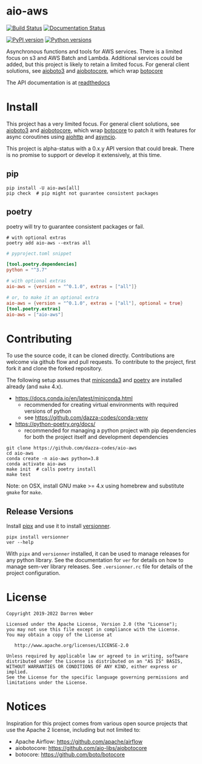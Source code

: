 # aio-aws

[![Build Status](https://github.com/dazza-codes/aio-aws/actions/workflows/python-test.yml/badge.svg)](https://github.com/dazza-codes/aio-aws/actions/workflows/python-test.yml)
[![Documentation Status](https://readthedocs.org/projects/aio-aws/badge/?version=latest)](https://aio-aws.readthedocs.io/en/latest/?badge=latest)

[![PyPI version](https://img.shields.io/pypi/v/aio-aws.svg)](https://pypi.org/project/aio-aws)
[![Python versions](https://img.shields.io/pypi/pyversions/aio-aws.svg)](https://pypi.org/project/aio-aws)

Asynchronous functions and tools for AWS services.  There is a
limited focus on s3 and AWS Batch and Lambda.  Additional services could be
added, but this project is likely to retain a limited focus.
For general client solutions, see
[aioboto3](https://github.com/terrycain/aioboto3) and
[aiobotocore](https://github.com/aio-libs/aiobotocore), which wrap
[botocore](https://botocore.amazonaws.com/v1/documentation/api/latest/index.html)

The API documentation is at [readthedocs](https://aio-aws.readthedocs.io/)

# Install

This project has a very limited focus.  For general client solutions, see
[aioboto3](https://github.com/terrycain/aioboto3) and
[aiobotocore](https://github.com/aio-libs/aiobotocore), which wrap
[botocore](https://botocore.amazonaws.com/v1/documentation/api/latest/index.html)
to patch it with features for async coroutines using
[aiohttp](https://aiohttp.readthedocs.io/en/latest/) and
[asyncio](https://docs.python.org/3/library/asyncio.html).

This project is alpha-status with a 0.x.y API version that could break.
There is no promise to support or develop it extensively, at this time.

## pip

```shell
pip install -U aio-aws[all]
pip check  # pip might not guarantee consistent packages
```

## poetry

poetry will try to guarantee consistent packages or fail.

```shell
# with optional extras
poetry add aio-aws --extras all
```

```toml
# pyproject.toml snippet

[tool.poetry.dependencies]
python = "^3.7"

# with optional extras
aio-aws = {version = "^0.1.0", extras = ["all"]}

# or, to make it an optional extra
aio-aws = {version = "^0.1.0", extras = ["all"], optional = true}
[tool.poetry.extras]
aio-aws = ["aio-aws"]

```

# Contributing

To use the source code, it can be cloned directly. Contributions are welcome
via github flow and pull requests.  To contribute to the project, first fork
it and clone the forked repository.

The following setup assumes that
[miniconda3](https://docs.conda.io/en/latest/miniconda.html) and
[poetry](https://python-poetry.org/docs/) are installed already
(and `make` 4.x).

- https://docs.conda.io/en/latest/miniconda.html
    - recommended for creating virtual environments with required versions of python
    - see https://github.com/dazza-codes/conda-venv
- https://python-poetry.org/docs/
    - recommended for managing a python project with pip dependencies for
      both the project itself and development dependencies

```shell
git clone https://github.com/dazza-codes/aio-aws
cd aio-aws
conda create -n aio-aws python=3.8
conda activate aio-aws
make init  # calls poetry install
make test
```

Note: on OSX, install GNU make >= 4.x using homebrew and substitute
`gmake` for `make`.

## Release Versions

Install [pipx](https://pypa.github.io/pipx/) and use it to install
[versionner](https://msztolcman.github.io/versionner/).

```shell
pipx install versionner
ver --help
```

With `pipx` and `versionner` installed, it can be used to manage releases
for any python library.  See the documentation for `ver` for details on
how to manage sem-ver library releases.  See `.versionner.rc` file for
details of the project configuration.

# License

```text
Copyright 2019-2022 Darren Weber

Licensed under the Apache License, Version 2.0 (the "License");
you may not use this file except in compliance with the License.
You may obtain a copy of the License at

   http://www.apache.org/licenses/LICENSE-2.0

Unless required by applicable law or agreed to in writing, software
distributed under the License is distributed on an "AS IS" BASIS,
WITHOUT WARRANTIES OR CONDITIONS OF ANY KIND, either express or implied.
See the License for the specific language governing permissions and
limitations under the License.
```

# Notices

Inspiration for this project comes from various open source projects that use
the Apache 2 license, including but not limited to:
- Apache Airflow: https://github.com/apache/airflow
- aiobotocore: https://github.com/aio-libs/aiobotocore
- botocore: https://github.com/boto/botocore
